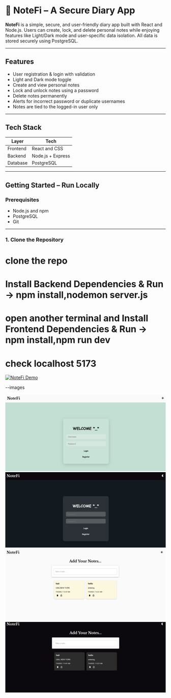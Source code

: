 # 📝 NoteFi – A Secure Diary App

**NoteFi** is a simple, secure, and user-friendly diary app built with React and Node.js. Users can create, lock, and delete personal notes while enjoying features like Light/Dark mode and user-specific data isolation. All data is stored securely using PostgreSQL.

---

## Features

-  User registration & login with validation
-  Light and Dark mode toggle
- Create and view personal notes
- Lock and unlock notes using a password
- Delete notes permanently
- Alerts for incorrect password or duplicate usernames
- Notes are tied to the logged-in user only

---

## Tech Stack

| Layer      | Tech                          |
|------------|------------------------------ |
| Frontend   | React and CSS                 |
| Backend    | Node.js + Express             |
| Database   | PostgreSQL                    |


---

## Getting Started – Run Locally

### Prerequisites
- Node.js and npm
- PostgreSQL
- Git

---

### 1. Clone the Repository

# clone the repo
# Install Backend Dependencies & Run -> npm install,nodemon server.js
# open another terminal and Install Frontend Dependencies & Run -> npm install,npm run dev
# check localhost 5173


[![NoteFi Demo](https://img.youtube.com/vi/U9PzL7B2VXs/0.jpg)](https://youtu.be/pfBP9T9l5c0)



--images


![NoteFi Screenshot](open_light_mode.png)
![NoteFi Screenshot](open_night_mode.png)
![NoteFi Screenshot](note_light_mode.png)
![NoteFi Screenshot](note_night_mode.png)
